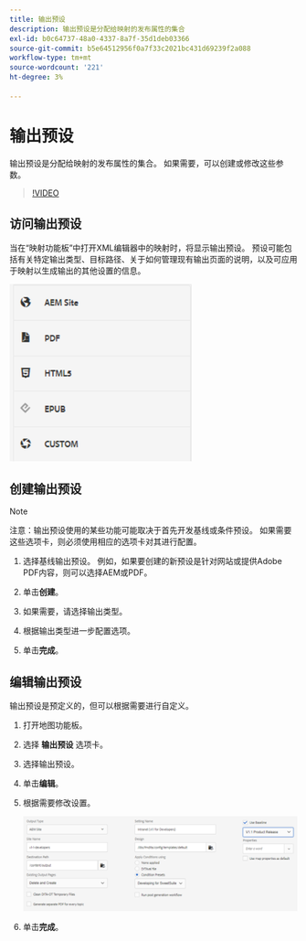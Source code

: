 ```yaml
---
title: 输出预设
description: 输出预设是分配给映射的发布属性的集合
exl-id: b0c64737-48a0-4337-8a7f-35d1deb03366
source-git-commit: b5e64512956f0a7f33c2021bc431d69239f2a088
workflow-type: tm+mt
source-wordcount: '221'
ht-degree: 3%

---
```


# 输出预设

输出预设是分配给映射的发布属性的集合。 如果需要，可以创建或修改这些参数。

>[!VIDEO](https://video.tv.adobe.com/v/338989)

## 访问输出预设

当在“映射功能板”中打开XML编辑器中的映射时，将显示输出预设。 预设可能包括有关特定输出类型、目标路径、关于如何管理现有输出页面的说明，以及可应用于映射以生成输出的其他设置的信息。

![Access-Output-Presets](images/access-output-presets.png)

## 创建输出预设

>[!NOTE]
>
>注意：输出预设使用的某些功能可能取决于首先开发基线或条件预设。 如果需要这些选项卡，则必须使用相应的选项卡对其进行配置。

1. 选择基线输出预设。 例如，如果要创建的新预设是针对网站或提供Adobe PDF内容，则可以选择AEM或PDF。

2. 单击&#x200B;**创建**。

3. 如果需要，请选择输出类型。

4. 根据输出类型进一步配置选项。

5. 单击&#x200B;**完成**。

## 编辑输出预设

输出预设是预定义的，但可以根据需要进行自定义。

1. 打开地图功能板。

2. 选择 **输出预设** 选项卡。

3. 选择输出预设。

4. 单击&#x200B;**编辑**。

5. 根据需要修改设置。

   ![Edit-Output-Preset](images/edit-output-preset.png)

6. 单击&#x200B;**完成**。
